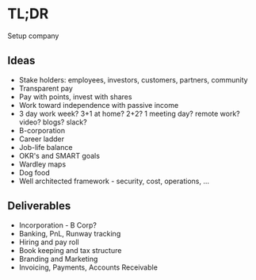 # TL;DR

Setup company

## Ideas

* Stake holders: employees, investors, customers, partners, community
* Transparent pay
* Pay with points, invest with shares
* Work toward independence with passive income
* 3 day work week?  3+1 at home? 2+2?  1 meeting day?  remote work?  video?  blogs?  slack?
* B-corporation
* Career ladder
* Job-life balance
* OKR's and SMART goals
* Wardley maps
* Dog food
* Well architected framework - security, cost, operations, ...

## Deliverables

* Incorporation - B Corp?
* Banking, PnL, Runway tracking
* Hiring and pay roll
* Book keeping and tax structure
* Branding and Marketing
* Invoicing, Payments, Accounts Receivable
